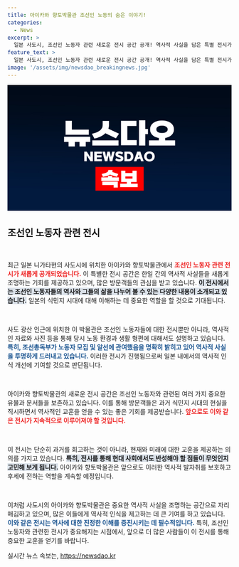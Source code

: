 ```yaml
---
title: 아이카와 향토박물관 조선인 노동의 숨은 이야기!
categories:
  - News
excerpt: >
  일본 사도시, 조선인 노동자 관련 새로운 전시 공간 공개! 역사적 사실을 담은 특별 전시가 향토박물관에 등장해 이목을 끌고 있다. 지금 클릭해 이 숨겨진 이야기를 만나보세요!
feature_text: >
  일본 사도시, 조선인 노동자 관련 새로운 전시 공간 공개! 역사적 사실을 담은 특별 전시가 향토박물관에 등장해 이목을 끌고 있다. 지금 클릭해 이 숨겨진 이야기를 만나보세요!
image: '/assets/img/newsdao_breakingnews.jpg'
---
```


<p><img src="/assets/img/newsdao_breakingnews.jpg" alt="implanttips 속보" /></p>

<h2 data-ke-size="size26">조선인 노동자 관련 전시</h2>

<p data-ke-size="size16">&nbsp;</p>

<p>최근 일본 니가타현의 사도시에 위치한 아이카와 향토박물관에서 <b><span style="color: #ee2323;">조선인 노동자 관련 전시가 새롭게 공개되었습니다.</span></b> 이 특별한 전시 공간은 한일 간의 역사적 사실들을 새롭게 조명하는 기회를 제공하고 있으며, 많은 방문객들의 관심을 받고 있습니다. <b><span style="background-color: #21538527;">이 전시에서는 조선인 노동자들의 역사와 그들의 삶을 나누어 볼 수 있는 다양한 내용이 소개되고 있습니다.</span></b> 일본의 식민지 시대에 대해 이해하는 데 중요한 역할을 할 것으로 기대됩니다. </p>

<p data-ke-size="size16">&nbsp;</p>

<p>사도 광산 인근에 위치한 이 박물관은 조선인 노동자들에 대한 전시뿐만 아니라, 역사적인 자료와 사진 등을 통해 당시 노동 환경과 생활 형편에 대해서도 설명하고 있습니다. <b><span style="color: #1a5490;">특히, 조선총독부가 노동자 모집 및 알선에 관여했음을 명확히 밝히고 있어 역사적 사실을 투명하게 드러내고 있습니다.</span></b> 이러한 전시가 진행됨으로써 일본 내에서의 역사적 인식 개선에 기여할 것으로 판단됩니다.</p>

<p data-ke-size="size16">&nbsp;</p>

<p>아이카와 향토박물관의 새로운 전시 공간은 조선인 노동자와 관련된 여러 가지 중요한 유물과 문서들을 보존하고 있습니다. 이를 통해 방문객들은 과거 식민지 시대의 현실을 직시하면서 역사적인 교훈을 얻을 수 있는 좋은 기회를 제공받습니다. <b><span style="color: #ee2323;">앞으로도 이와 같은 전시가 지속적으로 이루어져야 할 것입니다.</span></b></p>

<p data-ke-size="size16">&nbsp;</p>

<p>이 전시는 단순히 과거를 회고하는 것이 아니라, 현재와 미래에 대한 교훈을 제공하는 의의를 가지고 있습니다. <b><span style="background-color: #21538527;">특히, 전시를 통해 현대 사회에서도 반성해야 할 점들이 무엇인지 고민해 보게 됩니다.</span></b> 아이카와 향토박물관은 앞으로도 이러한 역사적 발자취를 보호하고 후세에 전하는 역할을 계속할 예정입니다. </p>

<p data-ke-size="size16">&nbsp;</p>

<p>이처럼 사도시의 아이카와 향토박물관은 중요한 역사적 사실을 조명하는 공간으로 자리매김하고 있으며, 많은 이들에게 역사적 인식을 제고하는 데 큰 기여를 하고 있습니다. <b><span style="color: #1a5490;">이와 같은 전시는 역사에 대한 진정한 이해를 증진시키는 데 필수적입니다.</span></b> 특히, 조선인 노동자와 관련한 전시가 중요해지는 시점에서, 앞으로 더 많은 사람들이 이 전시를 통해 중요한 교훈을 얻기를 바랍니다.</p>
실시간 뉴스 속보는, <a href="https://newsdao.kr" rel="dofollow">https://newsdao.kr</a>


